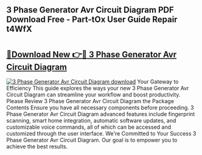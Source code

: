 ## 3 Phase Generator Avr Circuit Diagram PDF Download Free - Part-tOx User Guide Repair t4WfX

# <h2><a href="http://dftlan.blite.top/?on=3+Phase+Generator+Avr+Circuit+Diagram">🔗Download New 👉🔴 3 Phase Generator Avr Circuit Diagram</a></h2>

[![3 Phase Generator Avr Circuit Diagram download](https://i.imgur.com/lujVjoI.png)](http://dftlan.blite.top/?on=3+Phase+Generator+Avr+Circuit+Diagram)
Your Gateway to Efficiency This guide explores the ways your new 3 Phase Generator Avr Circuit Diagram can streamline your workflow and boost productivity. Please Review 3 Phase Generator Avr Circuit Diagram the Package Contents Ensure you have all necessary components before proceeding. 3 Phase Generator Avr Circuit Diagram advanced features include fingerprint scanning, smart home integration, automatic software updates, and customizable voice commands, all of which can be accessed and customized through the user interface. We're Committed to Your Success 3 Phase Generator Avr Circuit Diagram. Our goal is to empower you to achieve the best results.

